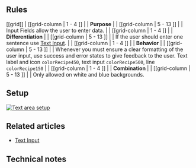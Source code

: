## Rules

[[grid]]
| [[grid-column | 1 - 4 ]]
| | **Purpose**
|
| [[grid-column | 5 - 13 ]]
| | Input Fields allow the user to enter data.
|
| [[grid-column | 1 - 4 ]]
| | **Differentiation**
|
| [[grid-column | 5 - 13 ]]
| |  If the user should enter one sentence use [Text Input](/pattern/text-input?styleguide-components-enabled=true&react--core-components-enabled=true&core-components-enabled=true).
|
| [[grid-column | 1 - 4 ]]
| | **Behavior**
|
| [[grid-column | 5 - 13 ]]
| |  Whenever you must ensure a clear formatting of the user input, use success and error states to give feedback to the user. Text label and icon `colorRecipe450`, text input `colorRecipe500`, line `colorRecipe150`
|
| [[grid-column | 1 - 4 ]]
| | **Combination**
|
| [[grid-column | 5 - 13 ]]
| |  Only allowed on white and blue backgrounds.

## Setup

[![Text area setup](/api/static/documentation/components/text-area/text-area_setup.png)](/api/static/documentation/components/text-area/text-area_setup.png)

## Related articles

- [Text Input](/pattern/text-input?styleguide-components-enabled=true&react--core-components-enabled=true&core-components-enabled=true)

## Technical notes
